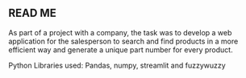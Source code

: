 ## READ ME 

As part of a project with a company, the task was to develop a web application for the salesperson to search and find products in a more efficient way and generate
a unique part number for every product. 

Python Libraries used: Pandas, numpy, streamlit and fuzzywuzzy 
